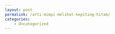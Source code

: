 ```yaml
---
layout: post
permalink: /arti-mimpi-melihat-kepiting-hitam/
categories:
    - Uncategorized
---
```


